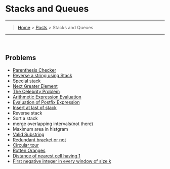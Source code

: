 # Stacks and Queues
---
> [Home](../index.md) > [Posts](../posts.md) > Stacks and Queues
---

<br>

## Problems



- [Parenthesis Checker](parenthesis_checker.cpp)
- [Reverse a string using Stack](reverse_stack_str.cpp)
- [Special stack](special_stack.cpp)
- [Next Greater Element](next_great_num.cpp)
- [The Celebrity Problem](celebrity_problem.cpp) 
- [Arithmetic Expression Evaluation](maths_operation.cpp)
- [Evaluation of Postfix Expression](postfix_operation.cpp)
- [Insert at last of stack](insert_last.cpp)
- Reverse stack
- Sort a stack
- merge overlapping intervals(not there)
- Maximum area in histgram
- [Valid Substring](valid_substring.cpp)
- [Redundant bracket or not](redundant_expression.cpp)
- [Circular tour](circular_tour.cpp)
- [Rotten Oranges](rotten_oranges.cpp)
- [Distance of nearest cell having 1](min_1_distance.cpp)
- [First negative integer in every window of size k](first_neg.cpp)


